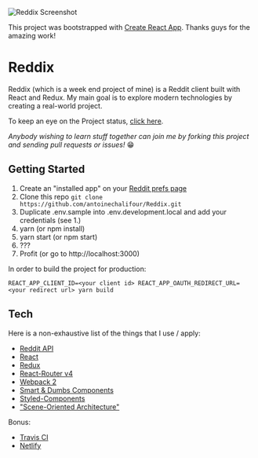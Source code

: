 ![Reddix Screenshot](http://i.imgur.com/kNOLRKm.png)

This project was bootstrapped with [Create React App](https://github.com/facebookincubator/create-react-app). Thanks guys for the amazing work!

# Reddix

Reddix (which is a week end project of mine) is a Reddit client built with React and Redux. My main goal is to explore modern technologies by creating a real-world project. 

To keep an eye on the Project status, [click here](https://github.com/antoinechalifour/Reddix/projects/1).

*Anybody wishing to learn stuff together can join me by forking this project and sending pull requests or issues!* 😁

## Getting Started

1. Create an "installed app" on your [Reddit prefs page](https://www.reddit.com/prefs/apps)
2. Clone this repo `git clone https://github.com/antoinechalifour/Reddix.git`
3. Duplicate .env.sample into .env.development.local and add your credentials (see 1.)
4. yarn (or npm install)
5. yarn start (or npm start)
6. ???
7. Profit (or go to http://localhost:3000)

In order to build the project for production:

```
REACT_APP_CLIENT_ID=<your client id> REACT_APP_OAUTH_REDIRECT_URL=<your redirect url> yarn build
```

## Tech

Here is a non-exhaustive list of the things that I use / apply:

* [Reddit API](https://www.reddit.com/dev/api/)
* [React](https://facebook.github.io/react/)
* [Redux](http://redux.js.org/)
* [React-Router v4](https://reacttraining.com/react-router/web/guides/quick-start)
* [Webpack 2](http://webpack.github.io/docs/)
* [Smart & Dumbs Components](https://medium.com/@dan_abramov/smart-and-dumb-components-7ca2f9a7c7d0)
* [Styled-Components](https://www.styled-components.com/)
* ["Scene-Oriented Architecture"](https://medium.com/@alexmngn/how-to-better-organize-your-react-applications-2fd3ea1920f1)

Bonus:

* [Travis CI](https://travis-ci.org/)
* [Netlify](https://www.netlify.com/)
